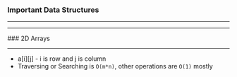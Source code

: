 ### Important Data Structures
<hr/>
<hr/>
### 2D Arrays
<hr/>

* a[i][j] - i is row and j is column
*  Traversing or Searching is `O(m*n)`, other operations are `O(1)` mostly

